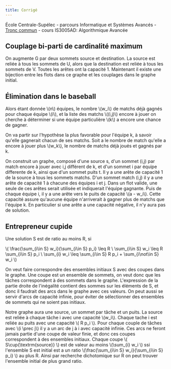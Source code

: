 ```yaml
---
title: Corrigé
---
```


École Centrale-Supélec - parcours Informatique et Systèmes Avancés - [Tronc commun](http://www.isia.ecp.fr/welcome_to_www_ecp_fr_cms_site_isia/isia___formation/cours_tronc_commun) - cours IS3005AD: Algorithmique Avancée

## Couplage bi-parti de cardinalité maximum

On augmente G par deux sommets source et destination. La source est reliée à tous les sommets de U, alors que la destination est reliée à tous les sommets de V. Toutes les arêtes ont la capacité 1. Maintenant il existe une bijection entre les flots dans ce graphe et les couplages dans le graphe initial.


## Élimination dans le baseball


Alors étant donnée \\(n\\) équipes, le nombre \\(w_i\\) de matchs déjà gagnés pour chaque équipe \\(i\\), et la liste des matchs \\((i,j)\\) encore à jouer on cherche à déterminer si une équipe particulière \\(k\\) a encore une chance de gagner.  


On va partir sur l'hypothèse la plus favorable pour l'équipe k, à savoir qu'elle gagnerait chacun de ses matchs. Soit a le nombre de match qu'elle a encore à jouer plus \\(w_k\\), le nombre de matchs déjà joués et gagnés par k.

On construit un graphe, composé d'une source s, d'un sommet (i,j) par match encore à jouer avec i,j différent de k, et d'un sommet i par équipe differente de k, ainsi que d'un sommet puits t. Il y a une arête de capacité 1 de la source à tous les sommets matchs. D'un sommet match (i,j) il y a une arête de capacité 1 à chacune des équipes i et j.  Dans un flot valide, une seule de ces arêtes serait utilisée et indiquerait l'équipe gagnante. Puis de chaque équipe i, il y a une arête vers le puits de capacité \\(a - w_i\\).  Cette capacité assure qu'aucune équipe n'arriverait à gagner plus de matchs que l'équipe k.  En particulier si une arête a une capacité négative, il n'y aura pas de solution.

## Entrepreneur cupide

Une solution S est de ratio au moins R, si 

\\( 
	\frac{\sum_{i\in S} w_i}{\sum_{i\in S} p_i}  \leq R  \\
	\sum_{i\in S} w_i  \leq R  \sum_{i\in S} p_i \\
	\sum_{i} w_i \leq \sum_{i\in S} R p_i + \sum_{i\not\in S} w_i
\\)

On veut faire correspondre des ensembles initiaux S avec des coupes dans le graphe.  Une coupe est un ensemble de sommets, on veut donc que les tâches correspondent à des sommets dans le graphe.
L'expression de la partie droite de l'inégalité contient des sommes sur les éléments de S, et donc il faudrait des arcs dans le graphe avec ces valeurs.  On peut aussi se servir d'arcs de capacité infinie, pour éviter de sélectionner des ensembles de sommets qui ne soient pas initiaux.

Notre graphe aura une source, un sommet par tâche et un puits. La source est reliée à chaque tâche i avec une capacité \\(w_i\\).
Chaque tache i est reliée au puits avec une capacité \\( R p_i \\). Pour chaque couple de tâches avec \\(i \prec j\\) il y a un arc de j à i avec capacité infinie.  Ces arcs ne feront jamais partie d'une coupe de valeur finie, et donc ces coupes correspondent à des ensembles initiaux.
Chaque coupe \\( S\cup\{\textrm{source}\} \\) est de valeur au moins \\(\sum_{i} w_i \\) ssi l'ensemble S est initial est a un ratio \\(\frac{\sum_{i\in S} w_i}{\sum_{i\in S} p_i} \\) au plus R.  Ainsi par recherche dichotomique sur R on peut trouver l'ensemble initial de plus grand ratio.
